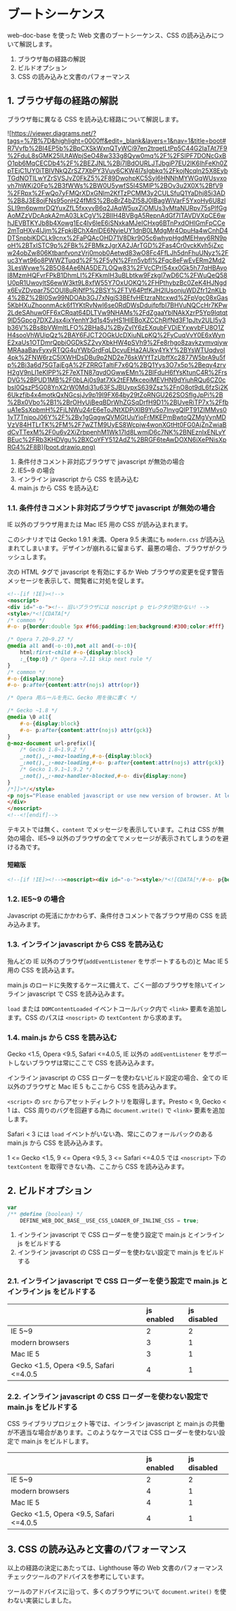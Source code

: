 # ブートシーケンス

web-doc-base を使った Web 文書のブートシーケンス、CSS の読み込みについて解説します。

1. ブラウザ毎の経路の解説
2. ビルドオプション
3. CSS の読み込みと文書のパフォーマンス

## 1. ブラウザ毎の経路の解説

ブラウザ毎に異なる CSS を読み込む経路について解説します。

![https://viewer.diagrams.net/?tags=%7B%7D&highlight=0000ff&edit=_blank&layers=1&nav=1&title=boot#R7Vvfb%2BI4EP5b%2BpCXSkWxnQTyWCi97en2trqetLtPp5C44G2IaTAt7F9%2FduL8sGMK25IUtAWpjSeO48w333g8Qyw0mq%2F%2FSIPF7DONcGxBO1pb6MqCECDb4%2F%2BEZJNL%2Bj7IBdOURLJTJbgjP7EU2lK6IhFeKh0ZpTEjC1UY0iTBIVNkQZrSZ7XbPY3Vuy6CKW4I7sIgbkq%2FkojNcqln25X8EybTGdNOTILwYZrSVSJvZ0FkZ5%2F89DwohpKC5SyI6HNNhMYWGqWUsvxovh7hWKi20Fp%2B3fWWs%2BW0U5ywfS5I4SMlP%2BOv3u2X0X%2BfV9%2FRpx%2FwQo7yFMQrXDxGNlm2KfTzPCMM3y2CULSfuQ1YaDhj85i3AD%2B8J3E8ojFNs95onH24fMlS%2BoBrZ4bZl58J0lBagWiVarF5YxoHy6U8zlSLI9m6pwmrDQYuxZfL5fxxyvB6q2JAqW5uxZjOMUs3vMtaNURpv75sPlfGgAoMZzVDcAqkA2mA03LkCgV%2BIIH4BVBgA5RepnAdGf7ITAVDVXpCE6whJEVBTKYJb8b4Xowg1Ec4Iy6leE6iSNxkaMJeICHxg6BTnPxdOHlGmFpCCe2mTqHXv4IJjm%2FpkjBChX4nlDE6NyieUY1dnB0LMdgMr4OpuHa4wCnhD4DTSnpbiKDCLk9cnx%2FaPQAcOHD71V8Dkr9O5c6whypHgdMEHwy6RN9poH%2BTxISTC9p%2FBk%2FBMkzJgrXA2JArTGD%2Fas4Cr0vckKvh5jZxcw24obZw806KtbanfvonzVrj0mob0Aetwd83wO8Fc4FfLJh5dnFhuUNyz%2Fuc3Ywt96o8PWWZTuqd%2F%2F5yN%2Frn5vbfl%2Fqc8eFwEvERm2Md23LesWvwe%2B5O84Ae6NA5DE7LOQw83%2FVcCPrI54xx0Gk5h77qHBAyoI8MzmHQFvrFPkB1DhmLI%2FKkmIH3uBLbtkw9Fzkgl7wD6C%2FWuQeQ58U0pR1UwoyltS6ewW3kt9L8xfW55Y7OxUOKQ%2FHPthybzBc0ZeK4HJNgdx6EvZDvpar75COUl8uRjNfP%2BSY%2FTV64PtfKJH2lUsonjuWDZfr12nKLb4%2BZ%2Bl0Sw99NDOAb3GJ7xNgjS3BEfvHEtzraNtcxwd%2FpVgc08xGas5KbHXuZhoonmAck6f1YKtRvNwI6se0RdDWsDdujfpfbI7BHVuNQCcHr7KPw2LdeSAhuw0FF6xCRqat64DLTVw9NHAMs%2FdZgaaYblNAkXzrP5Yp9Iqtqt9lD5Gpcg7DXZJsx4ixYenhY3d1s45vHS1HlEBoXZCChRjfNd3F1pJtv2ULI5y3b36V%2Bs8bVWmltLFO%2BHa8J%2ByZvIY6zEXqubFVDiEYxwvbFU8O1ZH4sooVhWUipQz%2BAY6FJCT2OGkUcDXiuNLpKQ%2FyCuqVvY0E6xWynE2xaUs1OTDmrQpbiOGDkSZ2vyXbkHW4pSVh9%2Fe8rhgo8zavkzymvqiywMRAaaBavFyxyRTQG4uYWbGrdFqLDcvuEHa2AUky4YkY%2BYsWTUqdvoI4pk%2FNW6rzC5lXWHDsDBu9p2ND2e76skWYfTzUbffXc2877W5brA9u5fp%2Bi3a6d75GTajEgA%2FZRRGTaltiF7x6Q%2BQ1Yys3O7x5p%2Beqy4zrvH2gV9nLI1eKIPP%2F7eXTN87qvdOGwwEMn%2BIFduH6fYsKtunC4R%2FrsDVG%2BPUD1MB%2F0bLAj0s9at7Xk2tEFMkceoiMEVHN9dYiuhRQu6CZ0cbsI0QszP5G08YnX2rW0Mdi31u63FSJBUypxS639Zsz%2FnO8ot9dL6fzSj2K6Ukzfib4x4motkQxNGcsjJv9p19I9FX64by29tZoRNGU262SOSfIgJpPi%2B%2Bx0Vbo%2B1%2BrOHyUjBeqBDrWhZGSqDrfH9D1%2BUveRiTP7x%2FfbuA1eSsXpbmH%2FjLNWu24rE6eToJNtXDPjXIB9Yu5o7InvgQIPT91ZIMMvs01vT7TnjpoJ06Y%2F%2Bv1gGqgwQVMGtUuYioFrMKEPmBwtoQZMgVynMDVzV84HTLrTK%2FM%2F7wZTM9UyES8Wcpjw4wonXGtHt0FG0AjZnZwiaBdCvTTexM%2F0u6v2XiZrbpenhM1Wk17Id8LwmjD6c7NK%2BNEznlxENLyYBEuc%2FRb3KHDVgu%2BXCoYFY512AdZ%2BRGF6teAwDOXN6iXePNisXpRG4%2F8B](boot.drawio.png)

1. 条件付きコメント非対応ブラウザで javascript が無効の場合
2. IE5~9 の場合
3. インライン javascript から CSS を読み込む
4. main.js から CSS を読み込む

### 1.1. 条件付きコメント非対応ブラウザで javascript が無効の場合

IE 以外のブラウザ用または Mac IE5 用の CSS が読み込まれます。

このシナリオでは Gecko 1.9.1 未満、Opera 9.5 未満にも `modern.css` が読み込まれてしまいます。デザインが崩れるに留まらず、最悪の場合、ブラウザがクラッシュします。

次の HTML タグで javascript を有効にするか Web ブラウザの変更を促す警告メッセージを表示して、閲覧者に対処を促します。

~~~html
<!--[if !IE]><!-->
<noscript>
<div id="-o-"><!-- 旧いブラウザには noscript p セレクタが効かない! -->
<style>/*<![CDATA[*/
/* common */
#-o- p{border:double 5px #f66;padding:1em;background:#300;color:#fff}

/* Opera 7.20~9.27 */
@media all and(-o-:0),not all and(-o-:0){
    html:first-child #-o-{display:block}
    :_{top:0} /* Opera ~7.11 skip next rule */
}
/* common */
#-o-{display:none}
#-o- p:after{content:attr(nojs) attr(opr)}

/* Opera 用ルールを先に、Gecko 用を後に書く */

/* Gecko ~1.8 */
@media \0 all{
    #-o-{display:block}
    #-o- p:after{content:attr(nojs) attr(gck)}
}
@-moz-document url-prefix(){
    /* Gecko 1.8~1.9.2 */
    _:not(),_:-moz-loading,#-o-{display:block}
    _:not(),_:-moz-loading,#-o- p:after{content:attr(nojs) attr(gck)}
    /* Gecko 1.9.1~1.9.2 */
    _:not(),_:-moz-handler-blocked,#-o- div{display:none}
}
/*]]>*/</style>
<p nojs="Please enabled javascript or use new version of browser. At least " opr="Opera 9.5+." gck="Firefox 3.5+."><!-- inline 要素は不可 -->
</div>
</noscript>
<!--<![endif]-->
~~~

テキストでは無く、`content` でメッセージを表示しています。これは CSS が無効の場合、IE5~9 以外のブラウザの全てでメッセージが表示されてしまうのを避ける為です。

#### 短縮版

~~~html
<!--[if !IE]><!--><noscript><div id="-o-"><style>/*<![CDATA[*/#-o- p{border:double 5px #f66;padding:1em;background:#300;color:#fff}@media all and(-o-:0),not all and(-o-:0){html:first-child #-o-{display:block}:_{top:0}}#-o-{display:none}#-o- p:after{content:attr(nojs) attr(opr)}@media \0 all{#-o-{display:block}#-o- p:after{content:attr(nojs) attr(gck)}}@-moz-document url-prefix(){_:not(),_:-moz-loading,#-o-{display:block}_:not(),_:-moz-loading,#-o- p:after{content:attr(nojs) attr(gck)}_:not(),_:-moz-handler-blocked,#-o-{display:none}}/*]]>*/</style><p nojs="Please enabled javascript or use new version of browser. At least " opr="Opera 9.5+." gck="Firefox 3.5+."></div></noscript><!--<![endif]-->

~~~

### 1.2. IE5~9 の場合

Javascript の死活にかかわらず、条件付きコメントで各ブラウザ用の CSS を読み込みます。

### 1.3. インライン javascript から CSS を読み込む

殆んどの IE 以外のブラウザ(`addEventListener` をサポートするもの)と Mac IE 5 用の CSS を読み込ます。

main.js のロードに失敗するケースに備えて、ごく一部のブラウザを除いてインライン javascript で CSS を読み込みます。

`load` または `DOMContentLoaded` イベントコールバック内で `<link>` 要素を追加します。CSS のパスは `<noscript>` の `textContent` から求めます。

### 1.4. main.js から CSS を読み込む

Gecko <1.5, Opera <9.5, Safari <=4.0.5, IE 以外の `addEventListener` をサポートしないブラウザは常にここで CSS を読み込みます。

インライン javascript の CSS ローダーを使わないビルド設定の場合、全ての IE 以外のブラウザと Mac IE 5 もここから CSS を読み込みます。

`<script>` の `src` からアセットディレクトリを取得します。Presto < 9, Gecko < 1 は、CSS 周りのバグを回避する為に `document.write()` で  `<link>` 要素を追加します。

Safari < 3 には `load` イベントがいない為、常にこのフォールバックのある main.js から CSS を読み込みます。

1 <= Gecko <1.5, 9 <= Opera <9.5, 3 <= Safari <=4.0.5 では `<noscript>` 下の `textContent` を取得できない為、ここから CSS を読み込みます。

## 2. ビルドオプション

~~~js
var
/** @define {boolean} */
    DEFINE_WEB_DOC_BASE__USE_CSS_LOADER_OF_INLINE_CSS = true;
~~~

1. インライン javascript で CSS ローダーを使う設定で main.js とインライン js をビルドする
2. インライン javascript の CSS ローダーを使わない設定で main.js をビルドする

### 2.1. インライン javascript で CSS ローダーを使う設定で main.js とインライン js をビルドする

|  | js enabled | js disabled |
|:--|:--|:--|
| IE 5~9 | 2 | 2 |
| modern browsers | 3 | 1 |
| Mac IE 5 | 3 | 1 |
| Gecko <1.5, Opera <9.5, Safari <=4.0.5 | 4 | 1 |

### 2.2. インライン javascript の CSS ローダーを使わない設定で main.js をビルドする

CSS ライブラリプロジェクト等では、インライン javascript と main.js の共働が不適当な場合があります。このようなケースでは CSS ローダーを使わない設定で main.js をビルドします。

|  | js enabled | js disabled |
|:--|:--|:--|
| IE 5~9 | 2 | 2 |
| modern browsers | 4 | 1 |
| Mac IE 5 | 4 | 1 |
| Gecko <1.5, Opera <9.5, Safari <=4.0.5 | 4 | 1 |

## 3. CSS の読み込みと文書のパフォーマンス

以上の経路の決定にあたっては、Lighthouse 等の Web 文書のパフォーマンスチェックツールのアドバイスを参考にしています。

ツールのアドバイスに沿って、多くのブラウザについて `document.write()` を使わない実装にしました。